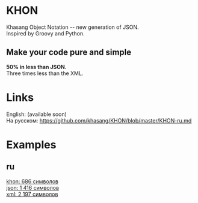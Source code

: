 # KHON
Khasang Object Notation -- new generation of JSON.  
Inspired by Groovy and Python.  

## Make your code pure and simple
**50% in less than JSON.**  
Three times less than the XML.  
# Links
English: (available soon)  
На русском: https://github.com/khasang/KHON/blob/master/KHON-ru.md
# Examples
## ru
[khon: 686 символов](https://github.com/khasang/KHON/blob/master/Examples/ru/books.khon)  
[json: 1 416 символов](https://github.com/khasang/KHON/blob/master/Examples/ru/books.json)  
[xml: 2 197 символов](https://github.com/khasang/KHON/blob/master/Examples/ru/books.xml)  
